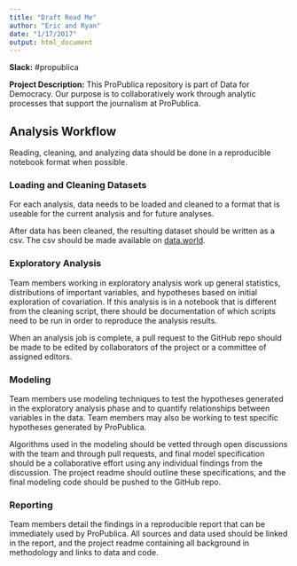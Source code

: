 ```yaml
---
title: "Draft Read Me"
author: "Eric and Ryan"
date: "1/17/2017"
output: html_document
---
```


**Slack:** #propublica

**Project Description:** This ProPublica repository is part of Data for Democracy. Our purpose is to collaboratively work through analytic processes that support the journalism at ProPublica. 

## Analysis Workflow

Reading, cleaning, and analyzing data should be done in a reproducible notebook format when possible. 

### Loading and Cleaning Datasets
For each analysis, data needs to be loaded and cleaned to a format that is useable for the current analysis and for future analyses.

After data has been cleaned, the resulting dataset should be written as a csv. The csv should be made available on [data.world](https://data.world/data4democracy/house-expenditures). 

### Exploratory Analysis
Team members working in exploratory analysis work up general statistics, distributions of important variables, and hypotheses based on initial exploration of covariation. If this analysis is in a notebook that is different from the cleaning script, there should be documentation of which scripts need to be run in order to reproduce the analysis results. 

When an analysis job is complete, a pull request to the GitHub repo should be made to be edited by collaborators of the project or a committee of assigned editors.

### Modeling
Team members use modeling techniques to test the hypotheses generated in the exploratory analysis phase and to quantify relationships between variables in the data. Team members may also be working to test specific hypotheses generated by ProPublica.

Algorithms used in the modeling should be vetted through open discussions with the team and through pull requests, and final model specification should be a collaborative effort using any individual findings from the discussion. The project readme should outline these specifications, and the final modeling code should be pushed to the GitHub repo.

### Reporting
Team members detail the findings in a reproducible report that can be immediately used by ProPublica. All sources and data used should be linked in the report, and the project readme containing all background in methodology and links to data and code.